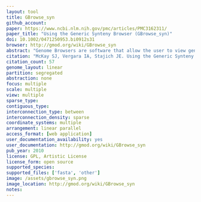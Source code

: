 ```yaml
---
layout: tool 
title: GBrowse_syn
github_account: 
paper: https://www.ncbi.nlm.nih.gov/pmc/articles/PMC3162311/
paper_title: "Using the Generic Synteny Browser (GBrowse_syn)"
doi: 10.1002/0471250953.bi0912s31
browser: http://gmod.org/wiki/GBrowse_syn
abstract: "Genome Browsers are software that allow the user to view genome annotations in the context of a reference sequence, such as a chromosome, contig, scaffold, etc. The Generic Genome Browser (GBrowse) is an open source genome browser package developed as part of the Generic Model Database Project (see Unit 9.9; Stein et at., 2002). The increasing number of sequenced genomes has to a corresponding growth in the field of comparative genomics, which requires methods to view and compare multiple genomes. Using the same software framework as GBrowse, the Generic Synteny Browser (GBrowse_syn) allows the comparison of co-linear regions of multiple genomes using the familiar GBrowse-style web page. Like GBrowse, GBrowse_syn can be configured to display any organism and is currently the synteny browser used for model organisms such as C. elegans (WormBase; www.wormbase.org; see Unit 1.8) and Arabidopsis (TAIR; www.arabidopsis.org; see Unit 1.11). GBrowse_syn is part of the GBrowse software package and can be downloaded from the web and run on any unix-like operating system, such as Linux, Solaris, Mac OS X etc. GBrowse_syn is still under active development. This unit will cover installation and configuration as part of the current stable version of GBrowse (v1.71)."
citation: "McKay SJ, Vergara IA, Stajich JE. Using the Generic Synteny Browser (GBrowse_syn). Curr Protoc Bioinformatics. Wiley Online Library; 2010;Chapter 9: Unit 9.12."
citation_count: 57
genome_layout: linear
partition: segregated
abstraction: none
focus: multiple
scale: multiple
view: multiple
sparse_type: 
contiguous_type: 
interconnection_type: between
interconnection_density: sparse
coordinate_systems: multiple
arrangement: linear parallel
access_format: [web application]
user_documentation_availability: yes
user_documentation: http://gmod.org/wiki/GBrowse_syn
pub_year: 2010
license: GPL, Artistic License
license_form: open source
supported_species: 
supported_files: ['fasta', 'other']
image: /assets/gbrowse_syn.png
image_location: http://gmod.org/wiki/GBrowse_syn
notes: 
---
```

